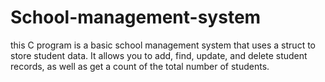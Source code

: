 # School-management-system
this C program is a basic school management system that uses a struct to store student data. It allows you to add, find, update, and delete student records, as well as get a count of the total number of students.
